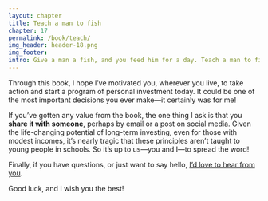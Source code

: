 ```yaml
---
layout: chapter
title: Teach a man to fish
chapter: 17
permalink: /book/teach/
img_header: header-18.png
img_footer:
intro: Give a man a fish, and you feed him for a day. Teach a man to fish, and you feed him for a lifetime. <small>— Chinese proverb</small>
---
```


Through this book,  I hope I’ve motivated you, wherever you live, to take action and start a program of personal investment today. It could be one of the most important decisions you ever make—it certainly was for me! 

If you’ve gotten any value from the book, the one thing I ask is that you **share it with someone**, perhaps by email or a post on social media. Given the life-changing potential of long-term investing, even for those with modest incomes, it’s nearly tragic that these principles aren’t taught to young people in schools. So it’s up to us—you and I—to spread the word!

Finally, if you have questions, or just want to say hello, [I’d love to hear from you](/contact/).

Good luck, and I wish you the best!